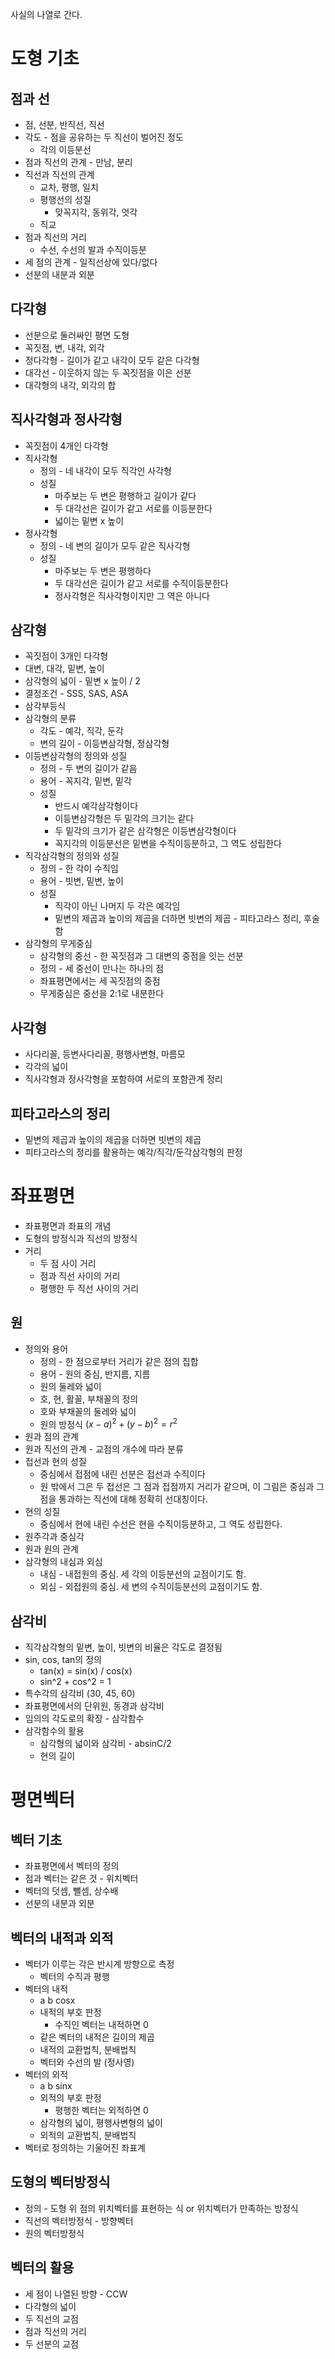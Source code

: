 사실의 나열로 간다.
# 도형 기초
## 점과 선
- 점, 선분, 반직선, 직선
- 각도 - 점을 공유하는 두 직선이 벌어진 정도
	- 각의 이등분선
- 점과 직선의 관계 - 만남, 분리
- 직선과 직선의 관계
	- 교차, 평행, 일치
	- 평행선의 성질
		- 맞꼭지각, 동위각, 엇각
	- 직교
- 점과 직선의 거리
	- 수선, 수선의 발과 수직이등분
- 세 점의 관계 - 일직선상에 있다/없다
- 선분의 내분과 외분
## 다각형
- 선분으로 둘러싸인 평면 도형
- 꼭짓점, 변, 내각, 외각
- 정다각형 - 길이가 같고 내각이 모두 같은 다각형
- 대각선 - 이웃하지 않는 두 꼭짓점을 이은 선분
- 대각형의 내각, 외각의 합
## 직사각형과 정사각형
- 꼭짓점이 4개인 다각형
- 직사각형
	- 정의 - 네 내각이 모두 직각인 사각형
	- 성질
		- 마주보는 두 변은 평행하고 길이가 같다
		- 두 대각선은 길이가 같고 서로를 이등분한다
		- 넓이는 밑변 x 높이
- 정사각형
	- 정의 - 네 변의 길이가 모두 같은 직사각형
	- 성질
		- 마주보는 두 변은 평행하다
		- 두 대각선은 길이가 같고 서로를 수직이등분한다
		- 정사각형은 직사각형이지만 그 역은 아니다
## 삼각형
- 꼭짓점이 3개인 다각형
- 대변, 대각, 밑변, 높이
- 삼각형의 넓이 - 밑변 x 높이 / 2
- 결정조건 - SSS, SAS, ASA
- 삼각부등식
- 삼각형의 분류
	- 각도 - 예각, 직각, 둔각
	- 변의 길이 - 이등변삼각형, 정삼각형
- 이등변삼각형의 정의와 성질
	- 정의 - 두 변의 길이가 같음
	- 용어 - 꼭지각, 밑변, 밑각
	- 성질
		- 반드시 예각삼각형이다
		- 이등변삼각형은 두 밑각의 크기는 같다
		- 두 밑각의 크기가 같은 삼각형은 이등변삼각형이다
		- 꼭지각의 이등분선은 밑변을 수직이등분하고, 그 역도 성립한다
- 직각삼각형의 정의와 성질
	- 정의 - 한 각이 수직임
	- 용어 - 빗변, 밑변, 높이
	- 성질
		- 직각이 아닌 나머지 두 각은 예각임
		- 밑변의 제곱과 높이의 제곱을 더하면 빗변의 제곱 - 피타고라스 정리, 후술함
- 삼각형의 무게중심
	- 삼각형의 중선 - 한 꼭짓점과 그 대변의 중점을 잇는 선분
	- 정의 - 세 중선이 만나는 하나의 점
	- 좌표평면에서는 세 꼭짓점의 중점
	- 무게중심은 중선을 2:1로 내분한다
## 사각형
- 사다리꼴, 등변사다리꼴, 평행사변형, 마름모
- 각각의 넓이
- 직사각형과 정사각형을 포함하여 서로의 포함관계 정리
## 피타고라스의 정리
- 밑변의 제곱과 높이의 제곱을 더하면 빗변의 제곱
- 피타고라스의 정리를 활용하는 예각/직각/둔각삼각형의 판정
# 좌표평면
- 좌표평면과 좌표의 개념
- 도형의 방정식과 직선의 방정식
- 거리
	- 두 점 사이 거리
	- 점과 직선 사이의 거리
	- 평행한 두 직선 사이의 거리
## 원
- 정의와 용어
	- 정의 - 한 점으로부터 거리가 같은 점의 집합
	- 용어 - 원의 중심, 반지름, 지름
	- 원의 둘레와 넓이
	- 호, 현, 활꼴, 부채꼴의 정의
	- 호와 부채꼴의 둘레와 넓이
	- 원의 방정식 $(x-a)^2 + (y-b)^2 = r^2$
- 원과 점의 관계
- 원과 직선의 관계 - 교점의 개수에 따라 분류
- 접선과 현의 성질
	- 중심에서 접점에 내린 선분은 접선과 수직이다
	- 원 밖에서 그은 두 접선은 그 점과 접점까지 거리가 같으며, 이 그림은 중심과 그 점을 통과하는 직선에 대해 정확히 선대칭이다.
- 현의 성질
	- 중심에서 현에 내린 수선은 현을 수직이등분하고, 그 역도 성립한다.
- 원주각과 중심각
- 원과 원의 관계
- 삼각형의 내심과 외심
	- 내심 - 내접원의 중심. 세 각의 이등분선의 교점이기도 함.
	- 외심 - 외접원의 중심. 세 변의 수직이등분선의 교점이기도 함.
## 삼각비
- 직각삼각형의 밑변, 높이, 빗변의 비율은 각도로 결정됨
- sin, cos, tan의 정의
	- tan(x) = sin(x) / cos(x)
	- sin^2 + cos^2 = 1
- 특수각의 삼각비 (30, 45, 60)
- 좌표평면에서의 단위원, 동경과 삼각비
- 임의의 각도로의 확장 - 삼각함수
- 삼각함수의 활용
	- 삼각형의 넓이와 삼각비 - absinC/2
	- 현의 길이
# 평면벡터
## 벡터 기초
- 좌표평면에서 벡터의 정의
- 점과 벡터는 같은 것 - 위치벡터
- 벡터의 덧셈, 뺄셈, 상수배
- 선분의 내분과 외분
## 벡터의 내적과 외적
- 벡터가 이루는 각은 반시계 방향으로 측정
	- 벡터의 수직과 평행
- 벡터의 내적
	- a b cosx
	- 내적의 부호 판정
		- 수직인 벡터는 내적하면 0
	- 같은 벡터의 내적은 길이의 제곱
	- 내적의 교환법칙, 분배법칙
	- 벡터와 수선의 발 (정사영)
- 벡터의 외적
	- a b sinx
	- 외적의 부호 판정
		- 평행한 벡터는 외적하면 0
	- 삼각형의 넓이, 평행사변형의 넓이
	- 외적의 교환법칙, 분배법칙
- 벡터로 정의하는 기울어진 좌표계
## 도형의 벡터방정식
- 정의 - 도형 위 점의 위치벡터를 표현하는 식 or 위치벡터가 만족하는 방정식
- 직선의 벡터방정식 - 방향벡터
- 원의 벡터방정식
## 벡터의 활용
- 세 점이 나열된 방향 - CCW
- 다각형의 넓이
- 두 직선의 교점
- 점과 직선의 거리
- 두 선분의 교점